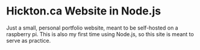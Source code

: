 # Hickton.ca Website in Node.js

Just a small, personal portfolio website, meant to be self-hosted on a raspberry pi.
This is also my first time using Node.js, so this site is meant to serve as practice.